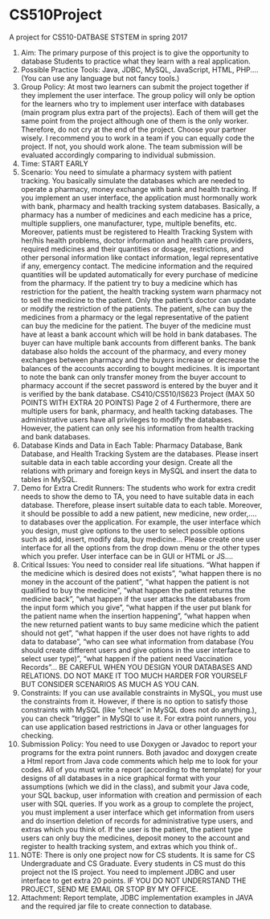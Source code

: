 # CS510Project
A project for CS510-DATBASE STSTEM  in spring 2017 
1. Aim: The primary purpose of this project is to give the opportunity to database Students to practice
what they learn with a real application.
2. Possible Practice Tools: Java, JDBC, MySQL, JavaScript, HTML, PHP.... (You can use any
language but not fancy tools.)
3. Group Policy: At most two learners can submit the project together if they implement the user
interface. The group policy will only be option for the learners who try to implement user interface
with databases (main program plus extra part of the projects). Each of them will get the same point
from the project although one of them is the only worker. Therefore, do not cry at the end of the
project. Choose your partner wisely. I recommend you to work in a team if you can equally code the
project. If not, you should work alone. The team submission will be evaluated accordingly comparing
to individual submission.
4. Time: START EARLY
5. Scenario: You need to simulate a pharmacy system with patient tracking. You basically simulate the
databases which are needed to operate a pharmacy, money exchange with bank and health tracking.
If you implement an user interface, the application must hormonally work with bank, pharmacy and
health tracking system databases.
Basically, a pharmacy has a number of medicines and each medicine has a price, multiple suppliers,
one manufacturer, type, multiple benefits, etc.
Moreover, patients must be registered to Health Tracking System with her/his health problems, doctor
information and health care providers, required medicines and their quantities or dosage, restrictions,
and other personal information like contact information, legal representative if any, emergency contact.
The medicine information and the required quantities will be updated automatically for every purchase
of medicine from the pharmacy. If the patient try to buy a medicine which has restriction for the patient,
the health tracking system warn pharmacy not to sell the medicine to the patient. Only the patient’s
doctor can update or modify the restriction of the patients. The patient, s/he can buy the medicines
from a pharmacy or the legal representative of the patient can buy the medicine for the patient.
The buyer of the medicine must have at least a bank account which will be hold in bank databases.
The buyer can have multiple bank accounts from different banks. The bank database also holds the
account of the pharmacy, and every money exchanges between pharmacy and the buyers increase or
decrease the balances of the accounts according to bought medicines. It is important to note the bank
can only transfer money from the buyer account to pharmacy account if the secret password is entered
by the buyer and it is verified by the bank database.
CS410/CS510/IS623 Project (MAX 50 POINTS WITH EXTRA 20 POINTS) Page 2 of 4
Furthermore, there are multiple users for bank, pharmacy, and health tacking databases. The administrative
users have all privileges to modify the databases. However, the patient can only see his
information from health tracking and bank databases.
6. Database Kinds and Data in Each Table: Pharmacy Database, Bank Database, and Health
Tracking System are the databases. Please insert suitable data in each table according your design.
Create all the relations with primary and foreign keys in MySQL and insert the data to tables in
MySQL.
7. Demo for Extra Credit Runners: The students who work for extra credit needs to show the demo
to TA, you need to have suitable data in each database. Therefore, please insert suitable data to each
table. Moreover, it should be possible to add a new patient, new medicine, new order,.... to databases
over the application. For example, the user interface which you design, must give options to the user to
select possible options such as add, insert, modify data, buy medicine... Please create one user interface
for all the options from the drop down menu or the other types which you prefer. User interface can
be in GUI or HTML or JS....
8. Critical Issues: You need to consider real life situations. “What happen if the medicine which is
desired does not exists”, “what happen there is no money in the account of the patient”, “what happen
the patient is not qualified to buy the medicine”, “what happen the patient returns the medicine back”,
“what happen if the user attacks the databases from the input form which you give”, “what happen
if the user put blank for the patient name when the insertion happening”, “what happen when the
new returned patient wants to buy same medicine which the patient should not get”, “what happen if
the user does not have rights to add data to database”, “who can see what information from database
(You should create different users and give options in the user interface to select user type)”, “what
happen if the patient need Vaccination Records”... BE CAREFUL WHEN YOU DESIGN YOUR
DATABASES AND RELATIONS. DO NOT MAKE IT TOO MUCH HARDER FOR YOURSELF
BUT CONSIDER SCENARIOS AS MUCH AS YOU CAN.
9. Constraints: If you can use available constraints in MySQL, you must use the constraints from it.
However, if there is no option to satisfy those constraints with MySQL (like “check” in MySQL does
not do anything.), you can check ”trigger” in MySQl to use it. For extra point runners, you can use
application based restrictions in Java or other languages for checking.
10. Submission Policy: You need to use Doxygen or Javadoc to report your programs for the extra point
runners. Both javadoc and doxygen create a Html report from Java code comments which help me to
look for your codes. All of you must write a report (according to the template) for your designs of all
databases in a nice graphical format with your assumptions (which we did in the class), and submit
your Java code, your SQL backup, user information with creation and permission of each user with
SQL queries. If you work as a group to complete the project, you must implement a user interface
which get information from users and do insertion deletion of records for administrative type users, and
extras which you think of. If the user is the patient, the patient type users can only buy the medicines,
deposit money to the account and register to health tracking system, and extras which you think of..
11. NOTE: There is only one project now for CS students. It is same for CS Undergraduate and CS
Graduate. Every students in CS must do this project not the IS project. You need to implement
JDBC and user interface to get extra 20 points. IF YOU DO NOT UNDERSTAND THE PROJECT,
SEND ME EMAIL OR STOP BY MY OFFICE.
12. Attachment: Report template, JDBC implementation examples in JAVA and the required jar file to
create connection to database.
